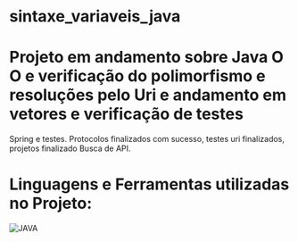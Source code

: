 # sintaxe_variaveis_java

# Projeto em andamento sobre Java O O e verificação do polimorfismo e resoluções pelo Uri e andamento em vetores e verificação de  testes
Spring e testes. Protocolos finalizados com sucesso, testes uri finalizados, projetos finalizado
Busca de  API.

# Linguagens e Ferramentas utilizadas no Projeto:

![JAVA](https://img.shields.io/badge/Java-ED8B00?style=for-the-badge&logo=openjdk&logoColor=white)

